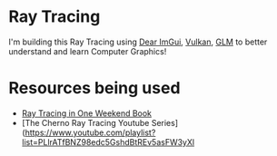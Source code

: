 # Ray Tracing
I'm building this Ray Tracing using [Dear ImGui](https://github.com/ocornut/imgui), [Vulkan](https://vulkan.lunarg.com/), [GLM](https://github.com/g-truc/glm) to better understand and learn Computer Graphics!

# Resources being used
- [Ray Tracing in One Weekend Book](https://raytracing.github.io/books/RayTracingInOneWeekend.html)
- [The Cherno Ray Tracing Youtube Series](https://www.youtube.com/playlist?list=PLlrATfBNZ98edc5GshdBtREv5asFW3yXl
